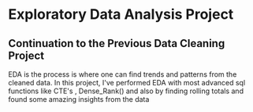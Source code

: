 # Exploratory Data Analysis Project
## Continuation to the Previous Data Cleaning Project
EDA is the process is where one can find trends and patterns from the cleaned data.
In this project, I've performed EDA with most advanced sql functions like CTE's , Dense_Rank() and also by finding rolling totals and found some amazing insights from the data

